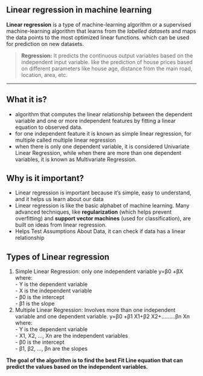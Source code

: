 ## Linear regression in machine learning

**Linear regression** is a type of machine-learning algorithm or 
a supervised machine-learning algorithm that learns from the *labelled datasets* 
and maps the data points to the most optimized linear functions. 
which can be used for prediction on new datasets. 

>**Regression:** It predicts the continuous output variables based on the independent input variable. like the prediction of house prices based on different parameters like house age, distance from the main road, location, area, etc.

---
## What it is?
 - algorithm that computes the linear relationship between the dependent variable and one or more independent features by fitting a linear equation to observed data.
 - for one independent feature it is known as simple linear regression, for multiple called multiple linear regression
 - when there is only one dependent variable, it is considered Univariate Linear Regression, while when there are more than one dependent variables, it is known as Multivariate Regression.
 

## Why is it important?
 - Linear regression is important because it’s simple, easy to understand, and it helps us learn about our data 
 - Linear regression is like the basic alphabet of machine learning. Many advanced techniques, like **regularization** (which helps prevent overfitting) and **support vector machines** (used for classification), are built on ideas from linear regression.
 - Helps Test Assumptions About Data, it can check if data has a linear relationship
 
## Types of Linear regression

 1. Simple Linear Regression: only one independent variable y=β0 +βX<br>
 	where:<br>
		- Y is the dependent variable<br>
		- X is the independent variable<br>
		- β0 is the intercept<br>
		- β1 is the slope<br>
 2. Multiple Linear Regression: Involves more than one independent variable and one dependent variable.
    y=β0 +β1 X1+β2 X2+………βn Xn<br>
	where:<br>
		- Y is the dependent variable<br>
		- X1, X2, …, Xn are the independent variables<br>
		- β0 is the intercept<br>
		- β1, β2, …, βn are the slopes<br>

**The goal of the algorithm is to find the best Fit Line equation that can predict the values based on the independent variables.**
